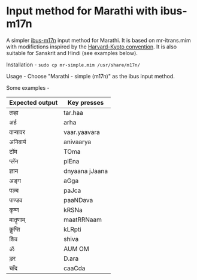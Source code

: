 # Input method for Marathi with ibus-m17n

A simpler [ibus-m17n](https://launchpad.net/ubuntu/+source/ibus-m17n) input method for Marathi. It is based on mr-itrans.mim with modifictions inspired by the [Harvard-Kyoto convention](http://en.wikipedia.org/wiki/Harvard-Kyoto). It is also suitable for Sanskrit and Hindi (see examples below).

Installation -
  `sudo cp mr-simple.mim /usr/share/m17n/`

Usage - Choose "Marathi - simple (m17n)" as the ibus input method. 

Some examples -

Expected output | Key presses
----------------|-------------
तऱ्हा                        | tar.haa
अर्ह                         | arha
वाऱ्यावर                     | vaar.yaavara
अनिवार्य                    | anivaarya
टॉम                         | TOma
प्लॅन                        | plEna
ज्ञान                         | dnyaana jJaana
अङ्ग                         | aGga
पञ्च                         | paJca
पाण्डव                      | paaNDava
कृष्ण                        | kRSNa
मातॄणाम्                    | maatRRNaam
कॢप्ति                        | kLRpti
शिव                        | shiva
ॐ                          | AUM OM
ड़र                          | D.ara
चाँद                        | caaCda